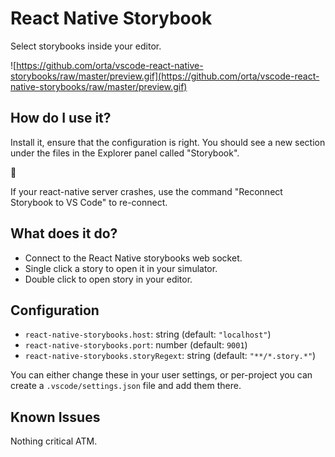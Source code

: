 # React Native Storybook

Select storybooks inside your editor.

![https://github.com/orta/vscode-react-native-storybooks/raw/master/preview.gif](https://github.com/orta/vscode-react-native-storybooks/raw/master/preview.gif)

## How do I use it?

Install it, ensure that the configuration is right. You should see a new section under the files in the Explorer panel called "Storybook".

🎉

If your react-native server crashes, use the command "Reconnect Storybook to VS Code" to re-connect.

## What does it do?

-   Connect to the React Native storybooks web socket.
-   Single click a story to open it in your simulator.
-   Double click to open story in your editor.

## Configuration

-   `react-native-storybooks.host`: string (default: `"localhost"`)
-   `react-native-storybooks.port`: number (default: `9001`)
-   `react-native-storybooks.storyRegext`: string (default: `"**/*.story.*"`)

You can either change these in your user settings, or per-project you can create a `.vscode/settings.json` file and add them there.

## Known Issues

Nothing critical ATM.
